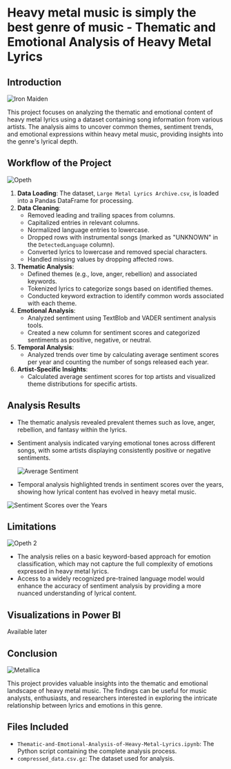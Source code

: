 # Heavy metal music is simply the best genre of music - Thematic and Emotional Analysis of Heavy Metal Lyrics

## Introduction

![Iron Maiden](https://github.com/user-attachments/assets/b5078a98-653e-4ac9-b6ba-64ba60ce1233)

This project focuses on analyzing the thematic and emotional content of heavy metal lyrics using a dataset containing song information from various artists. The analysis aims to uncover common themes, sentiment trends, and emotional expressions within heavy metal music, providing insights into the genre's lyrical depth.

## Workflow of the Project

![Opeth](https://github.com/user-attachments/assets/3ff80a48-3888-4d6a-83be-65eab7188178)

1. **Data Loading**: The dataset, `Large Metal Lyrics Archive.csv`, is loaded into a Pandas DataFrame for processing.
2. **Data Cleaning**:
   - Removed leading and trailing spaces from columns.
   - Capitalized entries in relevant columns.
   - Normalized language entries to lowercase.
   - Dropped rows with instrumental songs (marked as "UNKNOWN" in the `DetectedLanguage` column).
   - Converted lyrics to lowercase and removed special characters.
   - Handled missing values by dropping affected rows.
3. **Thematic Analysis**:
   - Defined themes (e.g., love, anger, rebellion) and associated keywords.
   - Tokenized lyrics to categorize songs based on identified themes.
   - Conducted keyword extraction to identify common words associated with each theme.
4. **Emotional Analysis**:
   - Analyzed sentiment using TextBlob and VADER sentiment analysis tools.
   - Created a new column for sentiment scores and categorized sentiments as positive, negative, or neutral.
5. **Temporal Analysis**:
   - Analyzed trends over time by calculating average sentiment scores per year and counting the number of songs released each year.
6. **Artist-Specific Insights**:
   - Calculated average sentiment scores for top artists and visualized theme distributions for specific artists.

## Analysis Results

- The thematic analysis revealed prevalent themes such as love, anger, rebellion, and fantasy within the lyrics.
- Sentiment analysis indicated varying emotional tones across different songs, with some artists displaying consistently positive or negative sentiments.

  ![Average Sentiment](https://github.com/user-attachments/assets/364768c9-5cd8-401e-bfe3-527a093f64af)

- Temporal analysis highlighted trends in sentiment scores over the years, showing how lyrical content has evolved in heavy metal music.

![Sentiment Scores over the Years](https://github.com/user-attachments/assets/35820fb5-1577-45b9-816f-9305c5014565)


## Limitations

![Opeth 2](https://github.com/user-attachments/assets/67418f23-c3c6-4949-91d8-55e9c4b53d2c)

- The analysis relies on a basic keyword-based approach for emotion classification, which may not capture the full complexity of emotions expressed in heavy metal lyrics.
- Access to a widely recognized pre-trained language model would enhance the accuracy of sentiment analysis by providing a more nuanced understanding of lyrical content.

## Visualizations in Power BI

Available later

## Conclusion

![Metallica](https://github.com/user-attachments/assets/fae586e2-aa96-4687-8805-8cad4e2dc53c)

This project provides valuable insights into the thematic and emotional landscape of heavy metal music. The findings can be useful for music analysts, enthusiasts, and researchers interested in exploring the intricate relationship between lyrics and emotions in this genre.

## Files Included
- `Thematic-and-Emotional-Analysis-of-Heavy-Metal-Lyrics.ipynb`: The Python script containing the complete analysis process.
- `compressed_data.csv.gz`: The dataset used for analysis.
